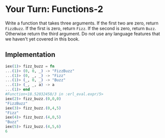 # Your Turn: Functions-2
Write a function that takes three arguments. If the first two are zero, return
`FizzBuzz`. If the first is zero, return `Fizz`. If the second is zero, return
`Buzz`. Otherwise return the third argument. Do not use any language features
that we haven't yet covered in this book.

## Implementation
```elixir
iex(1)> fizz_buzz = fn
...(1)> (0, 0, _) -> "FizzBuzz"
...(1)> (0, _, _) -> "Fizz"
...(1)> (_, 0, _) -> "Buzz"
...(1)> (_, _, a) -> a
...(1)> end
#Function<18.52032458/3 in :erl_eval.expr/5>
iex(2)> fizz_buzz.(0,0,0)
"FizzBuzz"
iex(3)> fizz_buzz.(0,4,5)
"Fizz"
iex(4)> fizz_buzz.(4,0,5)
"Buzz"
iex(5)> fizz_buzz.(4,5,6)
6
```
